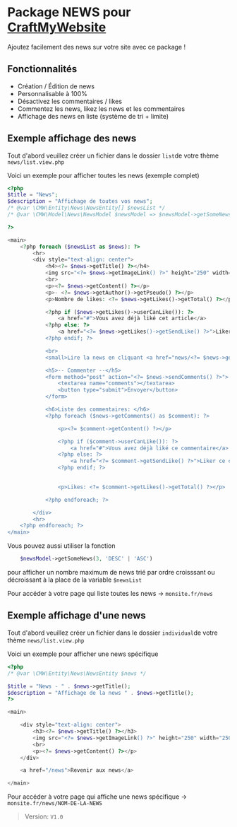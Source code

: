 # Package NEWS pour [CraftMyWebsite](https://craftmywebsite.fr)

Ajoutez facilement des news sur votre site avec ce package !

## Fonctionnalités

- Création / Édition de news
- Personnalisable à 100%
- Désactivez les commentaires / likes
- Commentez les news, likez les news et les commentaires
- Affichage des news en liste (système de tri + limite)


## Exemple affichage des news

Tout d'abord veuillez créer un fichier dans le dossier ```list```de votre thème ```news/list.view.php```

Voici un exemple pour afficher toutes les news (exemple complet)
```php
<?php
$title = "News";
$description = "Affichage de toutes vos news";
/* @var \CMW\Entity\News\NewsEntity[] $newsList */
/* @var \CMW\Model\News\NewsModel $newsModel => $newsModel->getSomeNews(3, 'DESC') */

?>

<main>
    <?php foreach ($newsList as $news): ?>
        <hr>
        <div style="text-align: center">
            <h4><?= $news->getTitle() ?></h4>
            <img src="<?= $news->getImageLink() ?>" height="250" width="250">
            <br>
            <p><?= $news->getContent() ?></p>
            <p>- <?= $news->getAuthor()->getPseudo() ?></p>
            <p>Nombre de likes: <?= $news->getLikes()->getTotal() ?></p>

            <?php if ($news->getLikes()->userCanLike()): ?>
                <a href="#">Vous avez déjà liké cet article</a>
            <?php else: ?>
                <a href="<?= $news->getLikes()->getSendLike() ?>">Liker l'article</a>
            <?php endif; ?>

            <br>
            <small>Lire la news en cliquant <a href="news/<?= $news->getSlug() ?>">ici</a></small>

            <h5>-- Commenter --</h5>
            <form method="post" action="<?= $news->sendComments() ?>">
                <textarea name="comments"></textarea>
                <button type="submit">Envoyer</button>
            </form>

            <h6>Liste des commentaires: </h6>
            <?php foreach ($news->getComments() as $comment): ?>

                <p><?= $comment->getContent() ?></p>

                <?php if ($comment->userCanLike()): ?>
                    <a href="#">Vous avez déjà liké ce commentaire</a>
                <?php else: ?>
                    <a href="<?= $comment->getSendLike() ?>">Liker ce commentaire</a>
                <?php endif; ?>
            

                <p>Likes: <?= $comment->getLikes()->getTotal() ?></p>

            <?php endforeach; ?>

        </div>
        <hr>
    <?php endforeach; ?>
</main>
```

Vous pouvez aussi utiliser la fonction 
```php
    $newsModel->getSomeNews(3, 'DESC' | 'ASC')
```
pour afficher un nombre maximum de news trié par ordre croisssant ou décroissant à la place de la variable ``$newsList``


Pour accéder à votre page qui liste toutes les news → ``monsite.fr/news``


## Exemple affichage d'une news

Tout d'abord veuillez créer un fichier dans le dossier ```individual```de votre thème ```news/list.view.php```

Voici un exemple pour afficher une news spécifique
```php
<?php
/* @var \CMW\Entity\News\NewsEntity $news */

$title = "News - " . $news->getTitle();
$description = "Affichage de la news " . $news->getTitle();
?>

<main>

    <div style="text-align: center">
        <h3><?= $news->getTitle() ?></h3>
        <img src="<?= $news->getImageLink() ?>" height="250" width="250">
        <br>
        <p><?= $news->getContent() ?></p>
    </div>

    <a href="/news">Revenir aux news</a>

</main>
```

Pour accéder à votre page qui affiche une news spécifique → ``monsite.fr/news/NOM-DE-LA-NEWS``


> Version: `V1.0`

